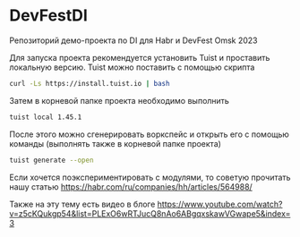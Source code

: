 # DevFestDI

Репозиторий демо-проекта по DI для Habr и DevFest Omsk 2023

Для запуска проекта рекомендуется установить Tuist и проставить локальную версию.
Tuist можно поставить с помощью скрипта
``` sh
curl -Ls https://install.tuist.io | bash
```
Затем в корневой папке проекта необходимо выполнить
``` sh
tuist local 1.45.1
```
После этого можно сгенерировать воркспейс и открыть его с помощью команды (выполнять также в корневой папке проекта)
``` sh
tuist generate --open
```

Если хочется поэкспериментировать с модулями, то советую прочитать нашу статью https://habr.com/ru/companies/hh/articles/564988/

Также на эту тему есть видео в блоге https://www.youtube.com/watch?v=z5cKQukgp54&list=PLExO6wRTJucQ8nAo6ABgqxskawVGwape5&index=3

